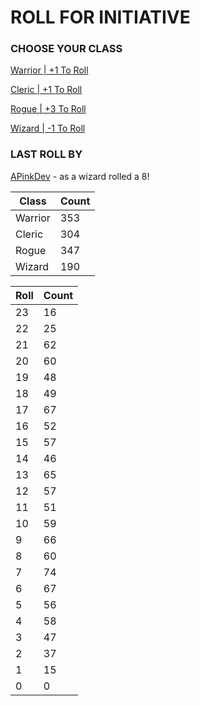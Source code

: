 # ROLL FOR INITIATIVE
### CHOOSE YOUR CLASS

[Warrior | +1 To Roll](https://github.com/benjaminsampica/benjaminsampica/issues/new?title=roll%7Cwarrior&body=Just+click+%27Submit+new+issue%27.)

[Cleric | +1 To Roll](https://github.com/benjaminsampica/benjaminsampica/issues/new?title=roll%7Ccleric&body=Just+click+%27Submit+new+issue%27.)

[Rogue | +3 To Roll](https://github.com/benjaminsampica/benjaminsampica/issues/new?title=roll%7Crogue&body=Just+click+%27Submit+new+issue%27.)

[Wizard | -1 To Roll](https://github.com/benjaminsampica/benjaminsampica/issues/new?title=roll%7Cwizard&body=Just+click+%27Submit+new+issue%27.)
### LAST ROLL BY
[APinkDev](https://www.github.com/APinkDev) - as a wizard rolled a 8!

|Class|Count|
|-|-|
|Warrior|353|
|Cleric|304|
|Rogue|347|
|Wizard|190|

|Roll|Count|
|-|-|
|23|16
|22|25
|21|62
|20|60
|19|48
|18|49
|17|67
|16|52
|15|57
|14|46
|13|65
|12|57
|11|51
|10|59
|9|66
|8|60
|7|74
|6|67
|5|56
|4|58
|3|47
|2|37
|1|15
|0|0
